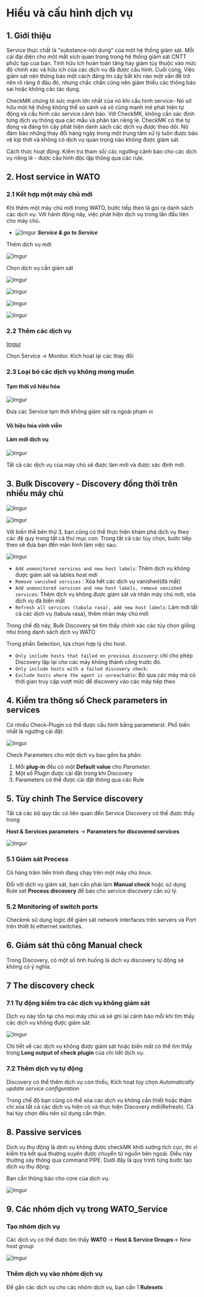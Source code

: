 # Hiểu và cấu hình dịch vụ

## 1. Giới thiệu

Service thực chất là "substance-nội dung" của một hệ thống giám sát. Mỗi cái đại diện cho một mắt xích quan trọng trong hệ thống giám sát CNTT phức tạp của bạn. Tính hữu ích hoàn toàn tăng hay giảm tùy thuộc vào mức độ chính xác và hữu ích của các dịch vụ đã được cấu hình. Cuối cùng, Việc giám sát nên thông báo một cách đáng tin cậy bất khi nào một vấn đề trở nên rõ ràng ở đâu đó, nhưng chắc chắn cũng nên giảm thiểu các thông báo sai hoặc không các tác dụng.

CheckMK chứng tỏ sức mạnh lớn nhất của nó khi cấu hình service- Nó sở hữu một hệ thống không thể so sánh và vô cùng mạnh mẽ phát hiện tự động và cấu hình các service cảnh báo. Với CheckMK, không cần xác định từng dịch vụ thông qua các mẫu và phân tán riêng lẻ. CheckMK có thẻ tự đọng và đáng tin cậy phát hiện danh sách các dịch vụ được theo dõi. Nó đảm bảo những thay đổi hàng ngày trong một trung tâm xử lý luôn được bảo vệ kịp thời và không có dịch vụ quan trọng nào không được giám sát.

Cách thức hoạt động: Kiểm tra tham số/ các ngưỡng cảnh báo cho các dịch vụ riêng lẻ - được cấu hình độc lập thông qua các rule. 

## 2. Host service in WATO 
### 2.1 Kết hợp một máy chủ mới

Khi thêm một máy chủ mới trong WATO, bước tiếp theo là gọi ra danh sách các dịch vụ. Với hành động này, việc phát hiện dịch vụ trong lần đầu tiên cho máy chủ.  

* ![Imgur](https://i.imgur.com/kboWPzy.png) ***Service & go to Service*** 

Thêm dịch vụ mới

![Imgur](https://i.imgur.com/dn1wMIo.png)

Chọn dịch vụ cần giám sát

![Imgur](https://i.imgur.com/61O8cSO.png)

![Imgur](https://i.imgur.com/USSELhy.png)

![Imgur](https://i.imgur.com/teWVuzQ.png)

![Imgur](https://i.imgur.com/Epi1QjV.png)

### 2.2 Thêm các dịch vụ

[Imgur](https://i.imgur.com/d7XdYhy.png)

Chọn Service -> Monitor. Kích hoạt lại các thay đổi

### 2.3 Loại bỏ các dịch vụ không mong muốn

#### Tạm thời vô hiệu hóa
![Imgur](https://i.imgur.com/2EpNli0.png)

Đưa các Service tạm thời không giám sát ra ngoài phạm vi

#### Vô hiệu hóa vĩnh viễn 

#### Làm mới dịch vụ

![Imgur](https://i.imgur.com/qgbtC6p.png)

Tất cả các dịch vụ của máy chủ sẽ được làm mới và được xác định mới. 

## 3. Bulk Discovery - Discovery đồng thời trên nhiều máy chủ

![Imgur](https://i.imgur.com/VexuPBM.png)

![Imgur](https://i.imgur.com/OuAKeiL.png)

Với biến thể bên thứ 3, bạn cũng có thể thực hiện khám phá dịch vụ theo các đệ quy trong tất cả thư mục con. Trong tất cả các tùy chọn, bước tiếp theo sẽ đưa bạn đến màn hình làm việc sau:

![Imgur](https://i.imgur.com/CAvOPvc.png)


* `Add unmonitored services and new host labels`: Thêm dịch vụ không được giám sát và lables host mới
* `Remove vanished services` : Xóa hết các dịch vụ vanished(đã mất)
* `Add unmonitored services and new host labels, remove vanished services`: Thêm dịch vụ không được giám sát và nhãn máy chủ mới, xóa dịch vụ đã biến mất 
* `Refresh all services (tabula rasa), add new host labels`: Làm mới tất cả các dịch vụ (tabula rasa), thêm nhãn máy chủ mới


Trong chế độ này, Bulk Discovery sẽ tìm thấy chính xác các tùy chọn giống như trong danh sách dịch vụ WATO

Trong phần Selection, lựa chọn hợp lý cho host. 

* `Only include hosts that failed on previous discovery`: chỉ cho phép Discovery lặp lại cho các máy không thành công trước đó.
* `Only include hosts with a failed discovery check`: 
* `Exclude hosts where the agent is unreachable`: Bỏ qua các máy mà có thời gian truy cập vượt mức để discovery vào các máy tiếp theo

## 4. Kiểm tra thông số Check parameters in services

Có nhiều Check-Plugin có thể được cấu hình bằng parameterst. Phổ biến nhất là ngưỡng cài đặt: 

![Imgur](https://i.imgur.com/7gfYUB2.png)

Check Parameters cho một dịch vụ bao gồm ba phần:

1. Mỗi **plug-in** đều có một **Default value** cho *Parameter*.
2. Một số Plugin được cài đặt trong khi Discovery 
3. Parameters có thể được cài đặt thông qua các Rule

## 5. Tùy chỉnh The Service discovery 
Tất cả các bộ quy tắc có liên quan đến Service Discovery có thể được thấy trong 

**Host & Services parameters** -> **Parameters for discovered services**

![Imgur](https://i.imgur.com/GFYskuD.png)

### 5.1 Giám sát Process

Có hàng trăm tiến trình đang chạy trên một máy chủ linux.

Đối với dịch vụ giám sát, bạn cần phải làm **Manual check** hoặc sử dụng Rule set **Process discovery** để báo cho service discovery cần xử lý.

### 5.2 Monitoring of switch ports
Checkmk sử dụng logic để giám sát network interfaces trên servers và Port trên thiết bị ethernet switches. 

## 6. Giám sát thủ công Manual check
Trong Discovery, có một số tình huống là dịch vụ discovery tự động sẽ không có ý nghĩa. 

## 7 The discovery check

### 7.1 Tự động kiểm tra các dịch vụ không giám sát

Dịch vụ này tồn tại cho mọi máy chủ và sẽ ghi lại cảnh báo mỗi khi tìm thấy các dịch vụ không được giám sát:

![Imgur](https://i.imgur.com/gxtuaVw.png)

Chi tiết về các dịch vụ không được giám sát hoặc biến mất có thể tìm thấy trong **Long output of check plugin** của chi tiết dịch vụ:

### 7.2 Thêm dịch vụ tự động
Discovery có thể thêm dịch vụ còn thiếu, Kích hoạt tùy chọn *Automatically update service configuration* 

Trong chế độ bạn cũng có thể xóa các dịch vụ không cần thiết hoặc thậm chí xóa tất cả các dịch vụ hiện có và thực hiện Discovery mới(Refresh). Cả hai tùy chọn đều nên sử dụng cẩn thận.

## 8. Passive services 
Dịch vụ thụ động là dịnh vụ không được checkMK khởi xướng tích cực, thì vì kiểm tra kết quả thường xuyên được chuyển từ nguồn bên ngoài. Điều này thường xảy thông qua command PIPE. Dưới đây là quy trình từng bước tạo dịch vụ thụ động:

Bạn cần thông báo cho core của dịch vụ. 

![Imgur](https://i.imgur.com/4xnZLJQ.png)

## 9. Các nhóm dịch vụ trong WATO_Service 

### Tạo nhóm dịch vụ

Các dịch vụ có thể được tìm thấy **WATO** -> **Host & Service Groups**-> New host group


![Imgur](https://i.imgur.com/H4zdSMB.png)

### Thêm dịch vụ vào nhóm dịch vụ

Để gắn các dịch vụ cho các nhóm dịch vụ, bạn cần 1 **Rulesets** 